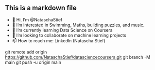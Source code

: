 ## This is a markdown file
- 👋 Hi, I’m @NataschaStief
- 👀 I’m interested in Swimming, Maths, building puzzles, and music.
- 🌱 I’m currently learning Data Science on Coursera
- 💞️ I’m looking to collaborate on machine learning projects
- 📫 How to reach me: LinkedIn (Natascha Stief)

git remote add origin https://github.com/NataschaStief/datasciencecoursera.git
git branch -M main
git push -u origin main

<!---
NataschaStief/NataschaStief is a ✨ special ✨ repository because its `README.md` (this file) appears on your GitHub profile.
You can click the Preview link to take a look at your changes.
--->
